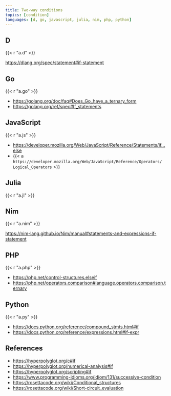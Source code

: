 ```yaml
---
title: Two-way conditions
topics: [condition]
languages: [d, go, javascript, julia, nim, php, python]
---
```


## D

{{< r "a.d" >}}

<https://dlang.org/spec/statement#if-statement>

## Go

{{< r "a.go" >}}

- <https://golang.org/doc/faq#Does_Go_have_a_ternary_form>
- <https://golang.org/ref/spec#If_statements>

## JavaScript

{{< r "a.js" >}}

- <https://developer.mozilla.org/Web/JavaScript/Reference/Statements/if...else>
- {{< a `https://developer.mozilla.org/Web/JavaScript/Reference/Operators/
   Logical_Operators` >}}

## Julia

{{< r "a.jl" >}}

## Nim

{{< r "a.nim" >}}

<https://nim-lang.github.io/Nim/manual#statements-and-expressions-if-statement>

## PHP

{{< r "a.php" >}}

- <https://php.net/control-structures.elseif>
- <https://php.net/operators.comparison#language.operators.comparison.ternary>

## Python

{{< r "a.py" >}}

- <https://docs.python.org/reference/compound_stmts.html#if>
- <https://docs.python.org/reference/expressions.html#if-expr>

## References

- <https://hyperpolyglot.org/c#if>
- <https://hyperpolyglot.org/numerical-analysis#if>
- <https://hyperpolyglot.org/scripting#if>
- <https://www.programming-idioms.org/idiom/131/successive-condition>
- <https://rosettacode.org/wiki/Conditional_structures>
- <https://rosettacode.org/wiki/Short-circuit_evaluation>
